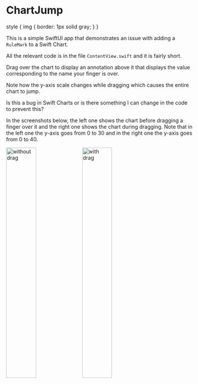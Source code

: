 # ChartJump

style {
  img {
    border: 1px solid gray;
  }
}

This is a simple SwiftUI app that demonstrates an issue
with adding a `RuleMark` to a Swift Chart.

All the relevant code is in the file `ContentView.swift`
and it is fairly short.

Drag over the chart to display an annotation above it
that displays the value corresponding to the name
your finger is over.

Note how the y-axis scale changes while dragging
which causes the entire chart to jump.

Is this a bug in Swift Charts or is there something
I can change in the code to prevent this?

In the screenshots below,
the left one shows the chart before dragging a finger over it
and the right one shows the chart during dragging.
Note that in the left one the y-axis goes from 0 to 30
and in the right one the y-axis goes from 0 to 40.

<img alt="without drag"
  src="raw/main/chart-without-drag.png"
  style="width: 40%" />
<img alt="with drag"
  src="raw/main/chart-with-drag.png"
  style="width: 40%" />
